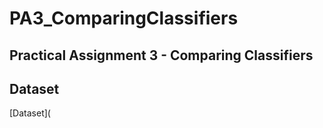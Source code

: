 # PA3_ComparingClassifiers
## Practical Assignment 3 - Comparing Classifiers

## Dataset
[Dataset](
